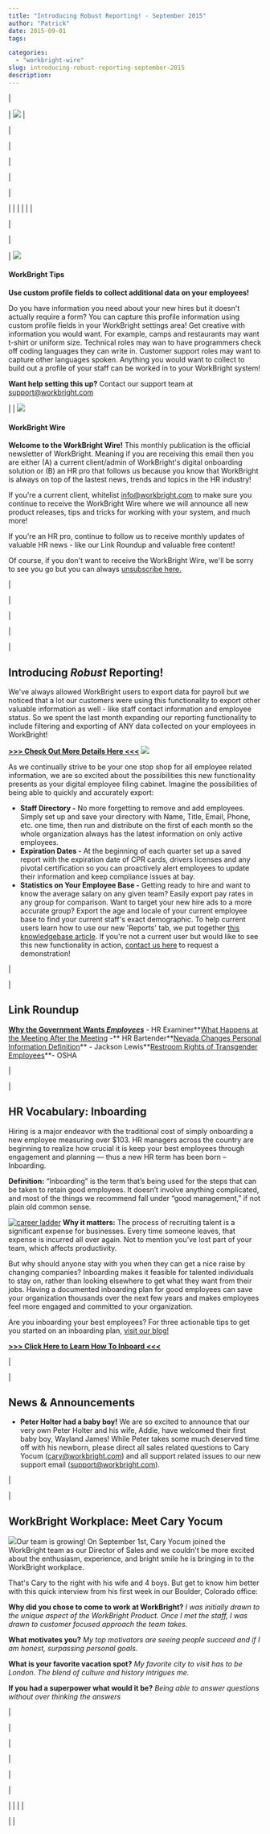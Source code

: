 ```yaml
---
title: "Introducing Robust Reporting! - September 2015"
author: "Patrick"
date: 2015-09-01
tags:

categories:
  - "workbright-wire"
slug: introducing-robust-reporting-september-2015
description: 
---
```

| <!-- // Begin Template Header \ -->

| <!-- // Begin Module: Standard Header Image \ --> ![](/images/blog/introducing-robust-reporting-september-2015/Newsletter_Header.png) <!-- // End Module: Standard Header Image \ --> |

<!-- // End Template Header \ --> |
| <!-- // Begin Template Body \ -->

|<!-- // Begin Sidebar \ --> 

| <!-- // Begin Module: Social Block with Icons \ -->

| 

| |
| |
| | 
<!-- // End Module: Social Block with Icons \ -->
 |

 |

<!-- // Begin Module: Top Image with Content \ -->

| ![](/images/blog/introducing-robust-reporting-september-2015/did_you_know.png)

#### WorkBright Tips
**Use custom profile fields to collect additional data on your employees!**   
  
Do you have information you need about your new hires but it doesn't actually require a form? You can capture this profile information using custom profile fields in your WorkBright settings area! Get creative with information you would want. For example, camps and restaurants may want t-shirt or uniform size. Technical roles may wan to have programmers check off coding languages they can write in. Customer support roles may want to capture other languages spoken. Anything you would want to collect to build out a profile of your staff can be worked in to your WorkBright system!  
  
**Want help setting this up?** Contact our support team at [support@workbright.com](mailto:support@workbright.com)  
  

 |
| ![](/images/blog/introducing-robust-reporting-september-2015/newslettter_icon.png)

#### WorkBright Wire
**Welcome to the WorkBright Wire!** This monthly publication is the official newsletter of WorkBright. Meaning if you are receiving this email then you are either (A) a current client/admin of WorkBright's digital onboarding solution or (B) an HR pro that follows us because you know that WorkBright is always on top of the lastest news, trends and topics in the HR industry!  
  
If you're a current client, whitelist info@workbright.com to make sure you continue to receive the WorkBright Wire where we will announce all new product releases, tips and tricks for working with your system, and much more!  
  
If you're an HR pro, continue to follow us to receive monthly updates of valuable HR news - like our Link Roundup and valuable free content!  
  
Of course, if you don't want to receive the WorkBright Wire, we'll be sorry to see you go but you can always [unsubscribe here.](%%unsubscribe%%)   
  

 |

<!-- // End Module: Top Image with Content \ --> |

 |<!-- // End Sidebar \ --> 

| <!-- // Begin Module: Standard Content \ -->

| 

## Introducing _Robust_ Reporting!

We've always allowed WorkBright users to export data for payroll but we noticed that a lot our customers were using this functionality to export other valuable information as well - like staff contact information and employee status. So we spent the last month expanding our reporting functionality to include filtering and exporting of ANY data collected on your employees in WorkBright!

[**\>\>\> Check Out More Details Here \<\<\<**](https://workbright.desk.com/customer/portal/articles/2093234-creating-a-report)
 ![](/images/blog/introducing-robust-reporting-september-2015/new_report.png)  
  

As we continually strive to be your one stop shop for all employee related information, we are so excited about the possibilities this new functionality presents as your digital employee filing cabinet. Imagine the possibilities of being able to quickly and accurately export:
- **Staff Directory -** No more forgetting to remove and add employees. Simply set up and save your directory with Name, Title, Email, Phone, etc. one time, then run and distribute on the first of each month so the whole organization always has the latest information on only active employees. 
- **Expiration Dates -** At the beginning of each quarter set up a saved report with the expiration date of CPR cards, drivers licenses and any pivotal certification so you can proactively alert employees to update their information and keep compliance issues at bay. 
- **Statistics on Your Employee Base -** Getting ready to hire and want to know the average salary on any given team? Easily export pay rates in any group for comparison. Want to target your new hire ads to a more accurate group? Export the age and locale of your current employee base to find your current staff's exact demographic. 
To help current users learn how to use our new 'Reports' tab, we put together [this knowledgebase article](https://workbright.desk.com/customer/portal/articles/2093234-creating-a-report). If you're not a current user but would like to see this new functionality in action, [contact us here](https://workbright.com/request-a-demo/) to request a demonstration!   
  

 |

| 

## Link Roundup 

**[Why the Government Wants _Employees_](http://www.hrexaminer.com/why-the-government-wants-companies-to-have-employees/)** - HR Examiner**[What Happens at the Meeting After the Meeting](https://www.hrbartender.com/2015/leadership-and-management/what-happens-at-the-meeting-after-the-meeting/?utm_source=feedburner&utm_medium=feed&utm_campaign=Feed%3A+HrBartender+%28hr+bartender%29) -** HR Bartender**[Nevada Changes Personal Information Definition](http://www.workplaceprivacyreport.com/2015/07/articles/written-information-security-program/nevada-updated-its-definition-of-personal-information-have-you/)** - Jackson Lewis**[Restroom Rights of Transgender Employees](https://www.osha.gov/Publications/OSHA3795.pdf)**- OSHA

 |

| 

## HR Vocabulary: Inboarding

  
  
Hiring is a major endeavor with the traditional cost of simply onboarding a new employee measuring over $103. HR managers across the country are beginning to realize how crucial it is keep your best employees through engagement and planning — thus a new HR term has been born – Inboarding.  
  
**Definition:** “Inboarding” is the term that’s being used for the steps that can be taken to retain good employees. It doesn’t involve anything complicated, and most of the things we recommend fall under “good management,” if not plain old common sense.  
  
[![career ladder](/images/blog/introducing-robust-reporting-september-2015/career-ladder.jpg)](/images/blog/introducing-robust-reporting-september-2015/career-ladder.jpg) **Why it matters:** The process of recruiting talent is a significant expense for businesses. Every time someone leaves, that expense is incurred all over again. Not to mention you’ve lost part of your team, which affects productivity.  
  
But why should anyone stay with you when they can get a nice raise by changing companies? Inboarding makes it feasible for talented individuals to stay on, rather than looking elsewhere to get what they want from their jobs. Having a documented inboarding plan for good employees can save your organization thousands over the next few years and makes employees feel more engaged and committed to your organization.  
  
Are you inboarding your best employees? For three actionable tips to get you started on an inboarding plan, [visit our blog!](https://workbright.com/hr-vocabulary-inboarding/)

[**\>\>\> Click Here to Learn How To Inboard \<\<\<**](https://workbright.com/hr-vocabulary-inboarding/)

  
  

 |

| 

## News & Announcements

- **Peter Holter had a baby boy!** We are so excited to announce that our very own Peter Holter and his wife, Addie, have welcomed their first baby boy, Wayland James! While Peter takes some much deserved time off with his newborn, please direct all sales related questions to Cary Yocum ([cary@workbright.com](mailto:cary@workbright.com)) and all support related issues to our new support email ([support@workbright.com](mailto:support@workbright.com)). 

 |

| 

## WorkBright Workplace: Meet Cary Yocum

 ![](/images/blog/introducing-robust-reporting-september-2015/AAEAAQAAAAAAAAKmAAAAJDM3OTI4NGJiLTU4NTktNGUzZS1iNzRiLTYxMjJmZDkwMmM5Mw.jpg)Our team is growing! On September 1st, Cary Yocum joined the WorkBright team as our Director of Sales and we couldn't be more excited about the enthusiasm, experience, and bright smile he is bringing in to the WorkBright workplace. 

That's Cary to the right with his wife and 4 boys. But get to know him better with this quick interview from his first week in our Boulder, Colorado office:  
  
**Why did you chose to come to work at WorkBright?** _I was initially drawn to the unique aspect of the WorkBright Product. Once I met the staff, I was drawn to customer focused approach the team takes._   
  
**What motivates you?** _My top motivators are seeing people succeed and if I am honest, surpassing personal goals._   
  
**What is your favorite vacation spot?** _My favorite city to visit has to be London. The blend of culture and history intrigues me._   
  
**If you had a superpower what would it be?** _Being able to answer questions without over thinking the answers_  
  

 |

<!-- // End Module: Standard Content \ --> |

 |

<!-- // End Template Body \ --> |
| <!-- // Begin Template Footer \ -->

| <!-- // Begin Module: Standard Footer \ -->

| |
| |

<!-- // End Module: Standard Footer \ --> |

<!-- // End Template Footer \ --> |
